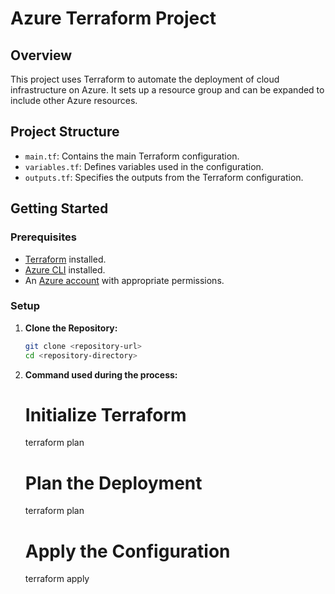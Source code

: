 # Azure Terraform Project

## Overview

This project uses Terraform to automate the deployment of cloud infrastructure on Azure. It sets up a resource group and can be expanded to include other Azure resources.

## Project Structure

- `main.tf`: Contains the main Terraform configuration.
- `variables.tf`: Defines variables used in the configuration.
- `outputs.tf`: Specifies the outputs from the Terraform configuration.

## Getting Started

### Prerequisites

- [Terraform](https://learn.hashicorp.com/tutorials/terraform/install-cli) installed.
- [Azure CLI](https://docs.microsoft.com/en-us/cli/azure/install-azure-cli) installed.
- An [Azure account](https://azure.microsoft.com/free/) with appropriate permissions.

### Setup

1. **Clone the Repository:**

   ```sh
   git clone <repository-url>
   cd <repository-directory>


2. **Command used during the process:**

   # Initialize Terraform
    terraform plan   

   # Plan the Deployment
    terraform plan

   # Apply the Configuration
    terraform apply



